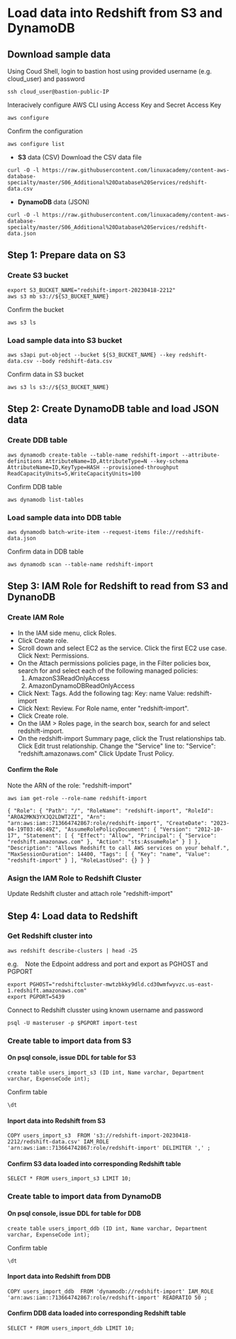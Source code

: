 # Load data into Redshift from S3 and DynamoDB

## Download sample data

Using Coud Shell, login to bastion host using provided username (e.g. cloud_user) and password
```
ssh cloud_user@bastion-public-IP
```
Interacively configure AWS CLI using Access Key and Secret Access Key
```
aws configure
```
Confirm the configuration
```
aws configure list
```
- **S3** data (CSV)
Download the CSV data file
```
curl -O -l https://raw.githubusercontent.com/linuxacademy/content-aws-database-specialty/master/S06_Additional%20Database%20Services/redshift-data.csv
```
- **DynamoDB** data (JSON)
```
curl -O -l https://raw.githubusercontent.com/linuxacademy/content-aws-database-specialty/master/S06_Additional%20Database%20Services/redshift-data.json
```

## Step 1: Prepare data on S3
### Create S3 bucket
```
export S3_BUCKET_NAME="redshift-import-20230418-2212"
aws s3 mb s3://${S3_BUCKET_NAME}
```
Confirm the bucket
```
aws s3 ls
```
### Load sample data into S3 bucket
```
aws s3api put-object --bucket ${S3_BUCKET_NAME} --key redshift-data.csv --body redshift-data.csv
```
Confirm data in S3 bucket
```
aws s3 ls s3://${S3_BUCKET_NAME}
```

## Step 2: Create DynamoDB table and load JSON data
### Create DDB table
```
aws dynamodb create-table --table-name redshift-import --attribute-definitions AttributeName=ID,AttributeType=N --key-schema AttributeName=ID,KeyType=HASH --provisioned-throughput ReadCapacityUnits=5,WriteCapacityUnits=100
```
Confirm DDB table
```
aws dynamodb list-tables
```
### Load sample data into DDB table
```
aws dynamodb batch-write-item --request-items file://redshift-data.json
```
Confirm data in DDB table
```
aws dynamodb scan --table-name redshift-import
```

## Step 3: IAM Role for Redshift to read from S3 and DynanoDB
### Create IAM Role
- In the IAM side menu, click Roles.
- Click Create role.
- Scroll down and select EC2 as the service.
  Click the first EC2 use case.
  Click Next: Permissions.
- On the Attach permissions policies page, in the Filter policies box, search for and select each of the following managed policies:
  1. AmazonS3ReadOnlyAccess
  2. AmazonDynamoDBReadOnlyAccess
- Click Next: Tags.
  Add the following tag:
  Key: name
  Value: redshift-import
- Click Next: Review.
  For Role name, enter "redshift-import".
- Click Create role.
- On the IAM > Roles page, in the search box, search for and select redshift-import.
- On the redshift-import Summary page, click the Trust relationships tab.
  Click Edit trust relationship.
    Change the "Service" line to:
    "Service": "redshift.amazonaws.com"
  Click Update Trust Policy.
  
#### Confirm the Role
Note the ARN of the role: "redshift-import"
```
aws iam get-role --role-name redshift-import
```
`
{
    "Role": {
        "Path": "/",
        "RoleName": "redshift-import",
        "RoleId": "AROA2MKN3YXJQ2LDWT2ZI",
        "Arn": "arn:aws:iam::713664742867:role/redshift-import",
        "CreateDate": "2023-04-19T03:46:49Z",
        "AssumeRolePolicyDocument": {
            "Version": "2012-10-17",
            "Statement": [
                {
                    "Effect": "Allow",
                    "Principal": {
                        "Service": "redshift.amazonaws.com"
                    },
                    "Action": "sts:AssumeRole"
                }
            ]
        },
        "Description": "Allows Redshift to call AWS services on your behalf.",
        "MaxSessionDuration": 14400,
        "Tags": [
            {
                "Key": "name",
                "Value": "redshift-import"
            }
        ],
        "RoleLastUsed": {}
    }
}
`
### Asign the IAM Role to Redshift Cluster
Update Redshift cluster and attach role "redshift-import"

## Step 4: Load data to Redshift

### Get Redshift cluster into
```
aws redshift describe-clusters | head -25
```
e.g.
`
`
Note the Edpoint address and port and export as PGHOST and PGPORT
```
export PGHOST="redshiftcluster-mwtzbkky9dld.cd30wmfwyvzc.us-east-1.redshift.amazonaws.com"
export PGPORT=5439
```
Connect to Redshift clusster using known username and password
```
psql -U masteruser -p $PGPORT import-test
```

### Create table to import data from S3
#### On psql console, issue DDL for table for S3
```
create table users_import_s3 (ID int, Name varchar, Department varchar, ExpenseCode int);
```
Confirm table 
```
\dt
```
#### Inport data into Redshift from S3
```
COPY users_import_s3  FROM 's3://redshift-import-20230418-2212/redshift-data.csv' IAM_ROLE 'arn:aws:iam::713664742867:role/redshift-import' DELIMITER ',' ;
```
#### Confirm S3 data loaded into corresponding Redshift table
```
SELECT * FROM users_import_s3 LIMIT 10;
```

### Create table to import data from DynamoDB
#### On psql console, issue DDL for table for DDB 
```
create table users_import_ddb (ID int, Name varchar, Department varchar, ExpenseCode int);
```
Confirm table 
```
\dt
```
#### Inport data into Redshift from DDB
```
COPY users_import_ddb  FROM 'dynamodb://redshift-import' IAM_ROLE 'arn:aws:iam::713664742867:role/redshift-import' READRATIO 50 ;
```
#### Confirm DDB data loaded into corresponding Redshift table
```
SELECT * FROM users_import_ddb LIMIT 10;
```
